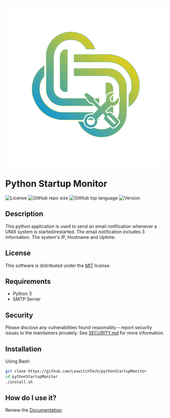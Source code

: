 <p align="center"><img src="dist/img/logo.png" /></p>

# Python Startup Monitor
![License](https://img.shields.io/github/license/LaswitchTech/pythonStartupMonitor?style=for-the-badge)
![GitHub repo size](https://img.shields.io/github/repo-size/LaswitchTech/pythonStartupMonitor?style=for-the-badge&logo=github)
![GitHub top language](https://img.shields.io/github/languages/top/LaswitchTech/pythonStartupMonitor?style=for-the-badge)
![Version](https://img.shields.io/github/v/release/LaswitchTech/pythonStartupMonitor?label=Version&style=for-the-badge)

## Description
This python application is used to send an email notification whenever a UNIX system is started/restarted. The email notification includes 3 information. The system's IP, Hostname and Uptime.

## License
This software is distributed under the [MIT](LICENSE) license.

## Requirements
* Python 3
* SMTP Server

## Security
Please disclose any vulnerabilities found responsibly – report security issues to the maintainers privately. See [SECURITY.md](SECURITY.md) for more information.

## Installation
Using Bash:
```sh
git clone https://github.com/LaswitchTech/pythonStartupMonitor
cd pythonStartupMonitor
./install.sh
```

## How do I use it?
Review the [Documentation](docs/).
